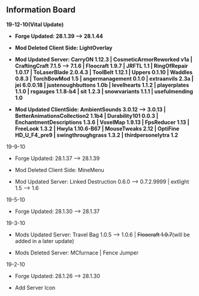 ## Information Board

**19-12-10(Vital Update)**

* **Forge Updated: 28.1.39 --> 28.1.44**

* **Mod Deleted Client Side: LightOverlay**

* **Mod Updated Server: CarryON 1.12.3 | CosmeticArmorReworked v1a | CraftingCraft 7.1.5 --> 7.1.6 | Floocraft 1.9.7 | JRFTL 1.1 | RingOfRepair 1.0.17 | ToLaserBlade 2.0.4.3 | ToolBelt 1.12.1 | Uppers 0.1.10 | Waddles 0.8.3 | TorchBowMod 1.5 | angermanagement 0.1.0 | extraanvils 2.3a | jei 6.0.0.18 | justenoughbuttons 1.0b | levelhearts 1.1.2 | playerplates 1.1.0 | rsgauges 1.1.8-b4 | sit 1.2.3 | snowvariants 1.1.1 | usefulmending 1.0** 

* **Mod Updated ClientSide: AmbientSounds 3.0.12 --> 3.0.13 | BetterAnimationsCollection2 1.1b4 | Durability101 0.0.3 | EnchantmentDescriptions 1.3.6 | VoxelMap 1.9.13 | FpsReducer 1.13 | FreeLook 1.3.2 | Hwyla 1.10.6-B67 | MouseTweaks 2.12 | OptiFine HD_U_F4_pre9 | swingthroughgrass 1.3.2 | thirdpersonelytra 1.2**

19-9-10

* Forge Updated: 28.1.37 --> 28.1.39

* Mod Deleted Client Side: MineMenu

* Mod Updated Server: Linked Destruction 0.6.0 --> 0.7.2.9999 | extlight 1.5 --> 1.6

19-5-10

* Forge Updated: 28.1.30 --> 28.1.37

19-3-10

* Mods Updated Server: Travel Bag 1.0.5 --> 1.0.6 | ~~Floocraft 1.9.7~~(will be added in a later update)

* Mods Deleted Server: MCfurnace | Fence Jumper
  
19-2-10 

* Forge Updated: 28.1.26 --> 28.1.30

* Add Server Icon
